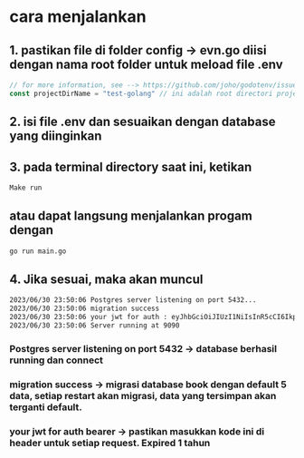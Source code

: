 # cara menjalankan
## 1. pastikan file di folder config -> evn.go diisi dengan nama root folder untuk meload file .env
```go
// for more information, see --> https://github.com/joho/godotenv/issues/43#issuecomment-503183127
const projectDirName = "test-golang" // ini adalah root directori project
```
## 2. isi file .env dan sesuaikan dengan database yang diinginkan
## 3. pada terminal directory saat ini, ketikan
```bash
Make run
```
## atau dapat langsung menjalankan progam dengan
```bash
go run main.go
```
## 4. Jika sesuai, maka akan muncul
```bash
2023/06/30 23:50:06 Postgres server listening on port 5432...
2023/06/30 23:50:06 migration success
2023/06/30 23:50:06 your jwt for auth : eyJhbGciOiJIUzI1NiIsInR5cCI6IkpXVCJ9.eyJkYXRhIjoicmlraWFuZmFpc2FsIiwiZXhwIjoxNjkxNzQzODA2fQ.DM2MyWLl1P4tl09BNJxMm1x4Whge9Y4BYKkmoA6fJts
2023/06/30 23:50:06 Server running at 9090
```
### Postgres server listening on port 5432 -> database berhasil running dan connect
### migration success -> migrasi database book dengan default 5 data, setiap restart akan migrasi, data yang tersimpan akan terganti default.
### your jwt for auth bearer -> pastikan masukkan kode ini di header untuk setiap request. Expired 1 tahun